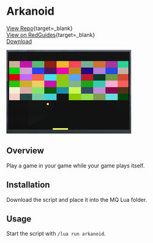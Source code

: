 # Arkanoid

[View Repo](https://github.com/aquietone/arkanoid){target=_blank}  
[View on RedGuides](https://www.redguides.com/community/resources/arkanoid.2840/){target=_blank}  
[Download](https://github.com/aquietone/arkanoid/-/archive/main/arkanoid-main.zip)  

![](../images/arkanoid/arkanoid.png)

## Overview

Play a game in your game while your game plays itself.

## Installation

Download the script and place it into the MQ Lua folder.

## Usage

Start the script with `/lua run arkanoid`.